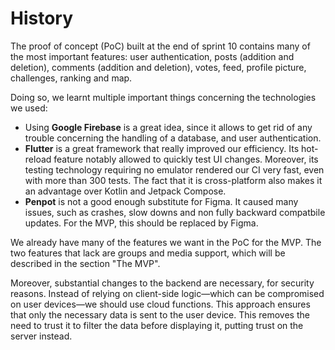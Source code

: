 # History

The proof of concept (PoC) built at the end of sprint 10 contains many of the most important features: user authentication, posts (addition and deletion), comments (addition and deletion), votes, feed, profile picture, challenges, ranking and map.

Doing so, we learnt multiple important things concerning the technologies we used:

- Using **Google Firebase** is a great idea, since it allows to get rid of any trouble concerning the handling of a database, and user authentication. 
- **Flutter** is a great framework that really improved our efficiency. Its hot-reload feature notably allowed to quickly test UI changes. Moreover, its testing technology requiring no emulator rendered our CI very fast, even with more than 300 tests. The fact that it is cross-platform also makes it an advantage over Kotlin and Jetpack Compose.
- **Penpot** is not a good enough substitute for Figma. It caused many issues, such as crashes, slow downs and non fully backward compatbile updates. For the MVP, this should be replaced by Figma.

We already have many of the features we want in the PoC for the MVP. The two features that lack are groups and media support, which will be described in the section "The MVP".

Moreover, substantial changes to the backend are necessary, for security reasons. Instead of relying on client-side logic—which can be compromised on user devices—we should use cloud functions. This approach ensures that only the necessary data is sent to the user device. This removes the need to trust it to filter the data before displaying it, putting trust on the server instead. 
